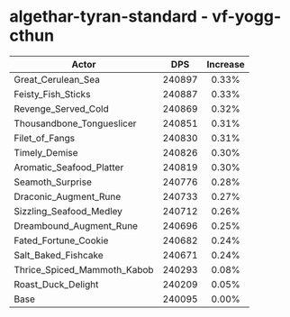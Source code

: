 # algethar-tyran-standard - vf-yogg-cthun
| Actor | DPS | Increase |
|---|:---:|:---:|
|Great_Cerulean_Sea|240897|0.33%|
|Feisty_Fish_Sticks|240887|0.33%|
|Revenge_Served_Cold|240869|0.32%|
|Thousandbone_Tongueslicer|240851|0.31%|
|Filet_of_Fangs|240830|0.31%|
|Timely_Demise|240826|0.30%|
|Aromatic_Seafood_Platter|240819|0.30%|
|Seamoth_Surprise|240776|0.28%|
|Draconic_Augment_Rune|240733|0.27%|
|Sizzling_Seafood_Medley|240712|0.26%|
|Dreambound_Augment_Rune|240696|0.25%|
|Fated_Fortune_Cookie|240682|0.24%|
|Salt_Baked_Fishcake|240671|0.24%|
|Thrice_Spiced_Mammoth_Kabob|240293|0.08%|
|Roast_Duck_Delight|240209|0.05%|
|Base|240095|0.00%|
